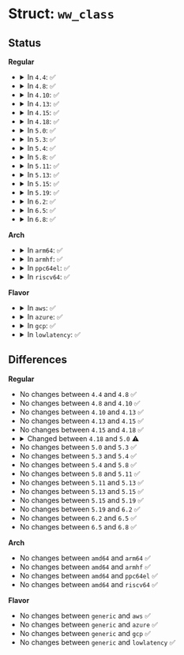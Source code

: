 # Struct: <code>ww_class</code>

## Status
<b>Regular</b>
<ul>
<li>
<details>
<summary>In <code>4.4</code>: ✅</summary>

```c
struct ww_class {
    atomic_long_t stamp;
    struct lock_class_key acquire_key;
    struct lock_class_key mutex_key;
    const char *acquire_name;
    const char *mutex_name;
};
```
</details>
</li>
<li>
<details>
<summary>In <code>4.8</code>: ✅</summary>

```c
struct ww_class {
    atomic_long_t stamp;
    struct lock_class_key acquire_key;
    struct lock_class_key mutex_key;
    const char *acquire_name;
    const char *mutex_name;
};
```
</details>
</li>
<li>
<details>
<summary>In <code>4.10</code>: ✅</summary>

```c
struct ww_class {
    atomic_long_t stamp;
    struct lock_class_key acquire_key;
    struct lock_class_key mutex_key;
    const char *acquire_name;
    const char *mutex_name;
};
```
</details>
</li>
<li>
<details>
<summary>In <code>4.13</code>: ✅</summary>

```c
struct ww_class {
    atomic_long_t stamp;
    struct lock_class_key acquire_key;
    struct lock_class_key mutex_key;
    const char *acquire_name;
    const char *mutex_name;
};
```
</details>
</li>
<li>
<details>
<summary>In <code>4.15</code>: ✅</summary>

```c
struct ww_class {
    atomic_long_t stamp;
    struct lock_class_key acquire_key;
    struct lock_class_key mutex_key;
    const char *acquire_name;
    const char *mutex_name;
};
```
</details>
</li>
<li>
<details>
<summary>In <code>4.18</code>: ✅</summary>

```c
struct ww_class {
    atomic_long_t stamp;
    struct lock_class_key acquire_key;
    struct lock_class_key mutex_key;
    const char *acquire_name;
    const char *mutex_name;
};
```
</details>
</li>
<li>
<details>
<summary>In <code>5.0</code>: ✅</summary>

```c
struct ww_class {
    atomic_long_t stamp;
    struct lock_class_key acquire_key;
    struct lock_class_key mutex_key;
    const char *acquire_name;
    const char *mutex_name;
    unsigned int is_wait_die;
};
```
</details>
</li>
<li>
<details>
<summary>In <code>5.3</code>: ✅</summary>

```c
struct ww_class {
    atomic_long_t stamp;
    struct lock_class_key acquire_key;
    struct lock_class_key mutex_key;
    const char *acquire_name;
    const char *mutex_name;
    unsigned int is_wait_die;
};
```
</details>
</li>
<li>
<details>
<summary>In <code>5.4</code>: ✅</summary>

```c
struct ww_class {
    atomic_long_t stamp;
    struct lock_class_key acquire_key;
    struct lock_class_key mutex_key;
    const char *acquire_name;
    const char *mutex_name;
    unsigned int is_wait_die;
};
```
</details>
</li>
<li>
<details>
<summary>In <code>5.8</code>: ✅</summary>

```c
struct ww_class {
    atomic_long_t stamp;
    struct lock_class_key acquire_key;
    struct lock_class_key mutex_key;
    const char *acquire_name;
    const char *mutex_name;
    unsigned int is_wait_die;
};
```
</details>
</li>
<li>
<details>
<summary>In <code>5.11</code>: ✅</summary>

```c
struct ww_class {
    atomic_long_t stamp;
    struct lock_class_key acquire_key;
    struct lock_class_key mutex_key;
    const char *acquire_name;
    const char *mutex_name;
    unsigned int is_wait_die;
};
```
</details>
</li>
<li>
<details>
<summary>In <code>5.13</code>: ✅</summary>

```c
struct ww_class {
    atomic_long_t stamp;
    struct lock_class_key acquire_key;
    struct lock_class_key mutex_key;
    const char *acquire_name;
    const char *mutex_name;
    unsigned int is_wait_die;
};
```
</details>
</li>
<li>
<details>
<summary>In <code>5.15</code>: ✅</summary>

```c
struct ww_class {
    atomic_long_t stamp;
    struct lock_class_key acquire_key;
    struct lock_class_key mutex_key;
    const char *acquire_name;
    const char *mutex_name;
    unsigned int is_wait_die;
};
```
</details>
</li>
<li>
<details>
<summary>In <code>5.19</code>: ✅</summary>

```c
struct ww_class {
    atomic_long_t stamp;
    struct lock_class_key acquire_key;
    struct lock_class_key mutex_key;
    const char *acquire_name;
    const char *mutex_name;
    unsigned int is_wait_die;
};
```
</details>
</li>
<li>
<details>
<summary>In <code>6.2</code>: ✅</summary>

```c
struct ww_class {
    atomic_long_t stamp;
    struct lock_class_key acquire_key;
    struct lock_class_key mutex_key;
    const char *acquire_name;
    const char *mutex_name;
    unsigned int is_wait_die;
};
```
</details>
</li>
<li>
<details>
<summary>In <code>6.5</code>: ✅</summary>

```c
struct ww_class {
    atomic_long_t stamp;
    struct lock_class_key acquire_key;
    struct lock_class_key mutex_key;
    const char *acquire_name;
    const char *mutex_name;
    unsigned int is_wait_die;
};
```
</details>
</li>
<li>
<details>
<summary>In <code>6.8</code>: ✅</summary>

```c
struct ww_class {
    atomic_long_t stamp;
    struct lock_class_key acquire_key;
    struct lock_class_key mutex_key;
    const char *acquire_name;
    const char *mutex_name;
    unsigned int is_wait_die;
};
```
</details>
</li>
</ul>
<b>Arch</b>
<ul>
<li>
<details>
<summary>In <code>arm64</code>: ✅</summary>

```c
struct ww_class {
    atomic_long_t stamp;
    struct lock_class_key acquire_key;
    struct lock_class_key mutex_key;
    const char *acquire_name;
    const char *mutex_name;
    unsigned int is_wait_die;
};
```
</details>
</li>
<li>
<details>
<summary>In <code>armhf</code>: ✅</summary>

```c
struct ww_class {
    atomic_long_t stamp;
    struct lock_class_key acquire_key;
    struct lock_class_key mutex_key;
    const char *acquire_name;
    const char *mutex_name;
    unsigned int is_wait_die;
};
```
</details>
</li>
<li>
<details>
<summary>In <code>ppc64el</code>: ✅</summary>

```c
struct ww_class {
    atomic_long_t stamp;
    struct lock_class_key acquire_key;
    struct lock_class_key mutex_key;
    const char *acquire_name;
    const char *mutex_name;
    unsigned int is_wait_die;
};
```
</details>
</li>
<li>
<details>
<summary>In <code>riscv64</code>: ✅</summary>

```c
struct ww_class {
    atomic_long_t stamp;
    struct lock_class_key acquire_key;
    struct lock_class_key mutex_key;
    const char *acquire_name;
    const char *mutex_name;
    unsigned int is_wait_die;
};
```
</details>
</li>
</ul>
<b>Flavor</b>
<ul>
<li>
<details>
<summary>In <code>aws</code>: ✅</summary>

```c
struct ww_class {
    atomic_long_t stamp;
    struct lock_class_key acquire_key;
    struct lock_class_key mutex_key;
    const char *acquire_name;
    const char *mutex_name;
    unsigned int is_wait_die;
};
```
</details>
</li>
<li>
<details>
<summary>In <code>azure</code>: ✅</summary>

```c
struct ww_class {
    atomic_long_t stamp;
    struct lock_class_key acquire_key;
    struct lock_class_key mutex_key;
    const char *acquire_name;
    const char *mutex_name;
    unsigned int is_wait_die;
};
```
</details>
</li>
<li>
<details>
<summary>In <code>gcp</code>: ✅</summary>

```c
struct ww_class {
    atomic_long_t stamp;
    struct lock_class_key acquire_key;
    struct lock_class_key mutex_key;
    const char *acquire_name;
    const char *mutex_name;
    unsigned int is_wait_die;
};
```
</details>
</li>
<li>
<details>
<summary>In <code>lowlatency</code>: ✅</summary>

```c
struct ww_class {
    atomic_long_t stamp;
    struct lock_class_key acquire_key;
    struct lock_class_key mutex_key;
    const char *acquire_name;
    const char *mutex_name;
    unsigned int is_wait_die;
};
```
</details>
</li>
</ul>

## Differences
<b>Regular</b>
<ul>
<li>
No changes between <code>4.4</code> and <code>4.8</code> ✅
</li>
<li>
No changes between <code>4.8</code> and <code>4.10</code> ✅
</li>
<li>
No changes between <code>4.10</code> and <code>4.13</code> ✅
</li>
<li>
No changes between <code>4.13</code> and <code>4.15</code> ✅
</li>
<li>
No changes between <code>4.15</code> and <code>4.18</code> ✅
</li>
<li>
<details>
<summary>Changed between <code>4.18</code> and <code>5.0</code> ⚠️</summary>
<ul>
<li>
<b>Field added. </b>
<code>unsigned int is_wait_die</code>
</li>
</ul>
</details>
</li>
<li>
No changes between <code>5.0</code> and <code>5.3</code> ✅
</li>
<li>
No changes between <code>5.3</code> and <code>5.4</code> ✅
</li>
<li>
No changes between <code>5.4</code> and <code>5.8</code> ✅
</li>
<li>
No changes between <code>5.8</code> and <code>5.11</code> ✅
</li>
<li>
No changes between <code>5.11</code> and <code>5.13</code> ✅
</li>
<li>
No changes between <code>5.13</code> and <code>5.15</code> ✅
</li>
<li>
No changes between <code>5.15</code> and <code>5.19</code> ✅
</li>
<li>
No changes between <code>5.19</code> and <code>6.2</code> ✅
</li>
<li>
No changes between <code>6.2</code> and <code>6.5</code> ✅
</li>
<li>
No changes between <code>6.5</code> and <code>6.8</code> ✅
</li>
</ul>
<b>Arch</b>
<ul>
<li>
No changes between <code>amd64</code> and <code>arm64</code> ✅
</li>
<li>
No changes between <code>amd64</code> and <code>armhf</code> ✅
</li>
<li>
No changes between <code>amd64</code> and <code>ppc64el</code> ✅
</li>
<li>
No changes between <code>amd64</code> and <code>riscv64</code> ✅
</li>
</ul>
<b>Flavor</b>
<ul>
<li>
No changes between <code>generic</code> and <code>aws</code> ✅
</li>
<li>
No changes between <code>generic</code> and <code>azure</code> ✅
</li>
<li>
No changes between <code>generic</code> and <code>gcp</code> ✅
</li>
<li>
No changes between <code>generic</code> and <code>lowlatency</code> ✅
</li>
</ul>

